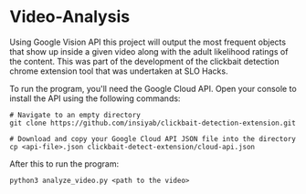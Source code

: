 # Video-Analysis
Using Google Vision API this project will output the most frequent objects that show up inside a given video along with the adult likelihood ratings of the content. This was part of the development of the clickbait detection chrome extension tool that was undertaken at SLO Hacks.

To run the program, you'll need the Google Cloud API. Open your console to install the API using the following commands:

```
# Navigate to an empty directory
git clone https://github.com/insiyab/clickbait-detection-extension.git

# Download and copy your Google Cloud API JSON file into the directory
cp <api-file>.json clickbait-detect-extension/cloud-api.json
```
After this to run the program:

```
python3 analyze_video.py <path to the video>
```

